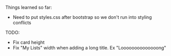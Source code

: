 Things learned so far:

- Need to put styles.css after bootstrap so we don't run into styling conflicts

TODO:

- Fix card height
- Fix "My Lists" width when adding a long title. Ex "Loooooooooooooong"
